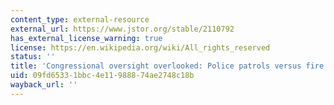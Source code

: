 ```yaml
---
content_type: external-resource
external_url: https://www.jstor.org/stable/2110792
has_external_license_warning: true
license: https://en.wikipedia.org/wiki/All_rights_reserved
status: ''
title: 'Congressional oversight overlooked: Police patrols versus fire alarms'
uid: 09fd6533-1bbc-4e11-9888-74ae2748c18b
wayback_url: ''
---
```

